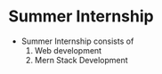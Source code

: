 # Summer Internship

* Summer Internship consists of
  1. Web development
  2. Mern Stack Development
